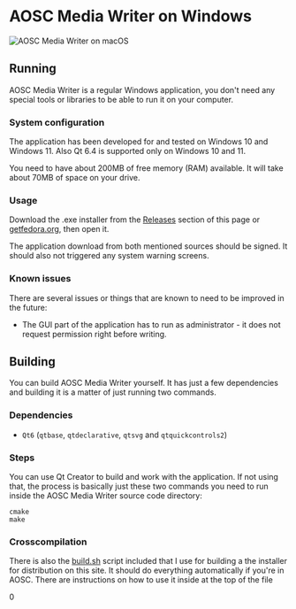 # AOSC Media Writer on Windows

![AOSC Media Writer on macOS](/dist/screenshots/win_main.png)

## Running

AOSC Media Writer is a regular Windows application, you don't need any special tools or libraries to be able to run it on your computer.

### System configuration

The application has been developed for and tested on Windows 10 and Windows 11. Also Qt 6.4 is supported only on Windows 10 and 11.

You need to have about 200MB of free memory (RAM) available. It will take about 70MB of space on your drive.

### Usage

Download the .exe installer from the [Releases](../../releases) section of this page or [getfedora.org](https://getfedora.org), then open it.

The application download from both mentioned sources should be signed. It should also not triggered any system warning screens.

### Known issues 

There are several issues or things that are known to need to be improved in the future:

* The GUI part of the application has to run as administrator - it does not request permission right before writing.

## Building

You can build AOSC Media Writer yourself. It has just a few dependencies and building it is a matter of just running two commands.

### Dependencies

* `Qt6` (`qtbase`, `qtdeclarative`, `qtsvg` and `qtquickcontrols2`)

### Steps

You can use Qt Creator to build and work with the application. If not using that, the process is basically just these two commands you need to run inside the AOSC Media Writer source code directory:

```
cmake
make
```

### Crosscompilation

There is also the [build.sh](/dist/win/build.sh) script included that I use for building a the installer for distribution on this site. It should do everything automatically if you're in AOSC. There are instructions on how to use it inside at the top of the file






0
